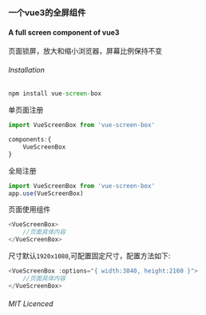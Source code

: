 ###  一个vue3的全屏组件  
#### A full screen component of vue3

页面锁屏，放大和缩小浏览器，屏幕比例保持不变


###### Installation
```js
npm install vue-screen-box
```

单页面注册
```js
import VueScreenBox from 'vue-screen-box'

components:{
    VueScreenBox
}
```

全局注册
```js
import VueScreenBox from 'vue-screen-box'
app.use(VueScreenBox)
```

页面使用组件
```js
<VueScreenBox>
    //页面具体内容
</VueScreenBox>
```

尺寸默认`1920x1080`,可配置固定尺寸，配置方法如下:
```js
<VueScreenBox :options="{ width:3840, height:2160 }">
    //页面具体内容
</VueScreenBox>
```

###### MIT Licenced